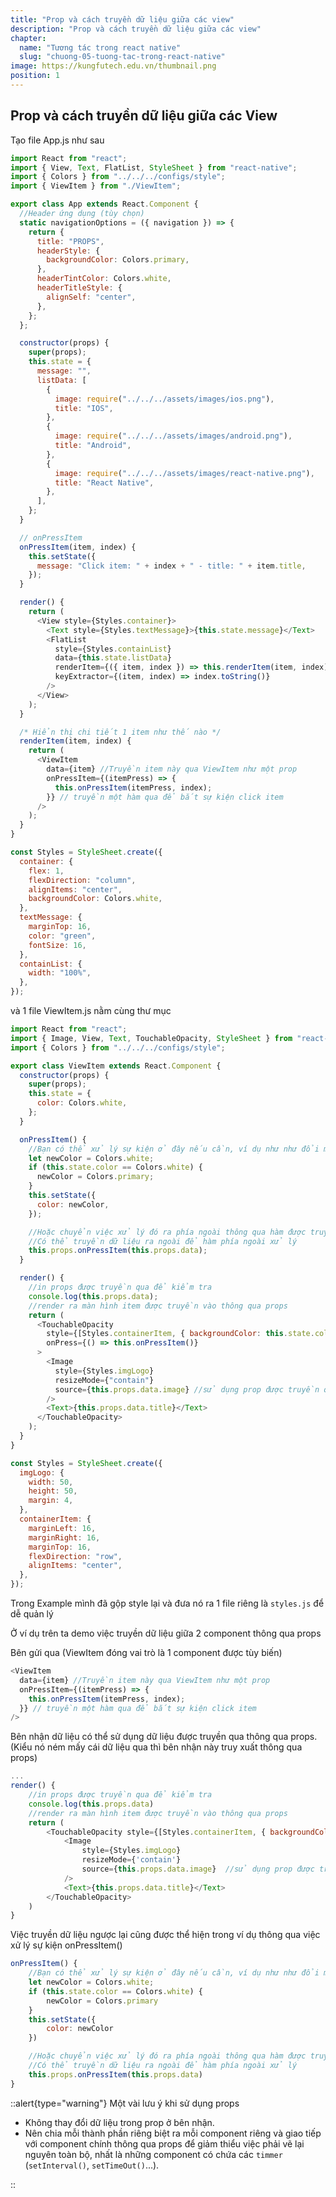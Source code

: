```yaml
---
title: "Prop và cách truyền dữ liệu giữa các view"
description: "Prop và cách truyền dữ liệu giữa các view"
chapter:
  name: "Tương tác trong react native"
  slug: "chuong-05-tuong-tac-trong-react-native"
image: https://kungfutech.edu.vn/thumbnail.png
position: 1
---
```


## Prop và cách truyền dữ liệu giữa các View

Tạo file App.js như sau

```javascript
import React from "react";
import { View, Text, FlatList, StyleSheet } from "react-native";
import { Colors } from "../../../configs/style";
import { ViewItem } from "./ViewItem";

export class App extends React.Component {
  //Header ứng dụng (tùy chọn)
  static navigationOptions = ({ navigation }) => {
    return {
      title: "PROPS",
      headerStyle: {
        backgroundColor: Colors.primary,
      },
      headerTintColor: Colors.white,
      headerTitleStyle: {
        alignSelf: "center",
      },
    };
  };

  constructor(props) {
    super(props);
    this.state = {
      message: "",
      listData: [
        {
          image: require("../../../assets/images/ios.png"),
          title: "IOS",
        },
        {
          image: require("../../../assets/images/android.png"),
          title: "Android",
        },
        {
          image: require("../../../assets/images/react-native.png"),
          title: "React Native",
        },
      ],
    };
  }

  // onPressItem
  onPressItem(item, index) {
    this.setState({
      message: "Click item: " + index + " - title: " + item.title,
    });
  }

  render() {
    return (
      <View style={Styles.container}>
        <Text style={Styles.textMessage}>{this.state.message}</Text>
        <FlatList
          style={Styles.containList}
          data={this.state.listData}
          renderItem={({ item, index }) => this.renderItem(item, index)}
          keyExtractor={(item, index) => index.toString()}
        />
      </View>
    );
  }

  /* Hiển thị chi tiết 1 item như thế nào */
  renderItem(item, index) {
    return (
      <ViewItem
        data={item} //Truyền item này qua ViewItem như một prop
        onPressItem={(itemPress) => {
          this.onPressItem(itemPress, index);
        }} // truyền một hàm qua để bắt sự kiện click item
      />
    );
  }
}

const Styles = StyleSheet.create({
  container: {
    flex: 1,
    flexDirection: "column",
    alignItems: "center",
    backgroundColor: Colors.white,
  },
  textMessage: {
    marginTop: 16,
    color: "green",
    fontSize: 16,
  },
  containList: {
    width: "100%",
  },
});
```

và 1 file ViewItem.js nằm cùng thư mục

```javascript
import React from "react";
import { Image, View, Text, TouchableOpacity, StyleSheet } from "react-native";
import { Colors } from "../../../configs/style";

export class ViewItem extends React.Component {
  constructor(props) {
    super(props);
    this.state = {
      color: Colors.white,
    };
  }

  onPressItem() {
    //Bạn có thể xử lý sự kiện ở đây nếu cần, ví dụ như như đổi màu item
    let newColor = Colors.white;
    if (this.state.color == Colors.white) {
      newColor = Colors.primary;
    }
    this.setState({
      color: newColor,
    });

    //Hoặc chuyển việc xử lý đó ra phía ngoài thông qua hàm được truyền vào.
    //Có thể truyền dữ liệu ra ngoài để hàm phía ngoài xử lý
    this.props.onPressItem(this.props.data);
  }

  render() {
    //in props được truyền qua để kiểm tra
    console.log(this.props.data);
    //render ra màn hình item được truyền vào thông qua props
    return (
      <TouchableOpacity
        style={[Styles.containerItem, { backgroundColor: this.state.color }]}
        onPress={() => this.onPressItem()}
      >
        <Image
          style={Styles.imgLogo}
          resizeMode={"contain"}
          source={this.props.data.image} //sử dụng prop được truyền qua
        />
        <Text>{this.props.data.title}</Text>
      </TouchableOpacity>
    );
  }
}

const Styles = StyleSheet.create({
  imgLogo: {
    width: 50,
    height: 50,
    margin: 4,
  },
  containerItem: {
    marginLeft: 16,
    marginRight: 16,
    marginTop: 16,
    flexDirection: "row",
    alignItems: "center",
  },
});
```

Trong Example mình đã gộp style lại và đưa nó ra 1 file riêng là `styles.js` để dễ quản lý

Ở ví dụ trên ta demo việc truyền dữ liệu giữa 2 component thông qua props

Bên gửi qua (ViewItem đóng vai trò là 1 component được tùy biến)

```javascript
<ViewItem
  data={item} //Truyền item này qua ViewItem như một prop
  onPressItem={(itemPress) => {
    this.onPressItem(itemPress, index);
  }} // truyền một hàm qua để bắt sự kiện click item
/>
```

Bên nhận dữ liệu có thể sử dụng dữ liệu được truyền qua thông qua props. (Kiểu nó ném mấy cái dữ liệu qua thì bên nhận này truy xuất thông qua props)

```javascript
...
render() {
    //in props được truyền qua để kiểm tra
    console.log(this.props.data)
    //render ra màn hình item được truyền vào thông qua props
    return (
        <TouchableOpacity style={[Styles.containerItem, { backgroundColor: this.state.color }]} onPress={() => this.onPressItem()}>
            <Image
                style={Styles.imgLogo}
                resizeMode={'contain'}
                source={this.props.data.image}  //sử dụng prop được truyền qua
            />
            <Text>{this.props.data.title}</Text>
        </TouchableOpacity>
    )
}
```

Việc truyền dữ liệu ngược lại cũng được thể hiện trong ví dụ thông qua việc xử lý sự kiện onPressItem()

```javascript
onPressItem() {
    //Bạn có thể xử lý sự kiện ở đây nếu cần, ví dụ như như đổi màu item
    let newColor = Colors.white;
    if (this.state.color == Colors.white) {
        newColor = Colors.primary
    }
    this.setState({
        color: newColor
    })

    //Hoặc chuyển việc xử lý đó ra phía ngoài thông qua hàm được truyền vào.
    //Có thể truyền dữ liệu ra ngoài để hàm phía ngoài xử lý
    this.props.onPressItem(this.props.data)
}

```

::alert{type="warning"}
Một vài lưu ý khi sử dụng props

- Không thay đổi dữ liệu trong prop ở bên nhận.
- Nên chia mỗi thành phần riêng biệt ra mỗi component riêng và giao tiếp với component chính thông qua props để giảm thiểu việc phải vẽ lại nguyên toàn bộ, nhất là những component có chứa các `timmer` (`setInterval()`, `setTimeOut()`...).

::
